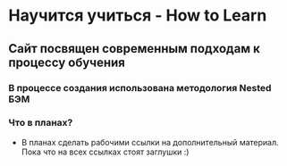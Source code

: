 # Научится учиться - How to Learn

## Сайт посвящен современным подходам к процессу обучения

### В процессе создания использована методология Nested БЭМ

### Что в планах?
* В планах сделать рабочими ссылки на дополнительный материал. Пока что на всех ссылках стоят заглушки :)
